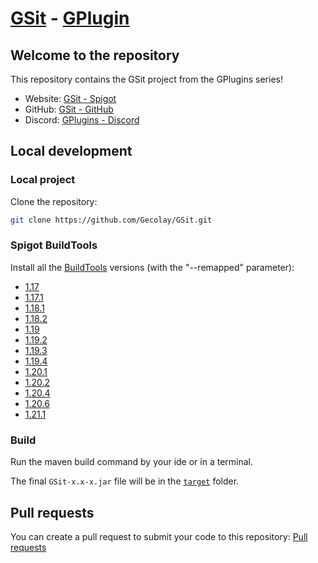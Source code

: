 # [GSit](https://github.com/Gecolay/GSit) - [GPlugin](https://discord.gg/Cy2P4AU)

## Welcome to the repository

This repository contains the GSit project from the GPlugins series!

- Website: [GSit - Spigot](https://www.spigotmc.org/resources/GSit.62325/)
- GitHub: [GSit - GitHub](https://github.com/Gecolay/GSit)
- Discord: [GPlugins - Discord](https://discord.gg/Cy2P4AU)

## Local development

### Local project

Clone the repository:
```bash
git clone https://github.com/Gecolay/GSit.git
```

### Spigot BuildTools

Install all the [BuildTools](https://www.spigotmc.org/wiki/buildtools/) versions (with the "--remapped" parameter):

- [1.17](https://www.spigotmc.org/wiki/buildtools/#1-17)
- [1.17.1](https://www.spigotmc.org/wiki/buildtools/#1-17-1)
- [1.18.1](https://www.spigotmc.org/wiki/buildtools/#1-18-1)
- [1.18.2](https://www.spigotmc.org/wiki/buildtools/#1-18-2)
- [1.19](https://www.spigotmc.org/wiki/buildtools/#1-19)
- [1.19.2](https://www.spigotmc.org/wiki/buildtools/#1-19-2)
- [1.19.3](https://www.spigotmc.org/wiki/buildtools/#1-19-3)
- [1.19.4](https://www.spigotmc.org/wiki/buildtools/#1-19-4)
- [1.20.1](https://www.spigotmc.org/wiki/buildtools/#1-20-1)
- [1.20.2](https://www.spigotmc.org/wiki/buildtools/#1-20-2)
- [1.20.4](https://www.spigotmc.org/wiki/buildtools/#1-20-4)
- [1.20.6](https://www.spigotmc.org/wiki/buildtools/#1-20-6)
- [1.21.1](https://www.spigotmc.org/wiki/buildtools/#1-21-1)

### Build

Run the maven build command by your ide or in a terminal.

The final `GSit-x.x-x.jar` file will be in the [`target`](./target) folder.

## Pull requests

You can create a pull request to submit your code to this repository: [Pull requests](https://github.com/Gecolay/GSit/pulls)

